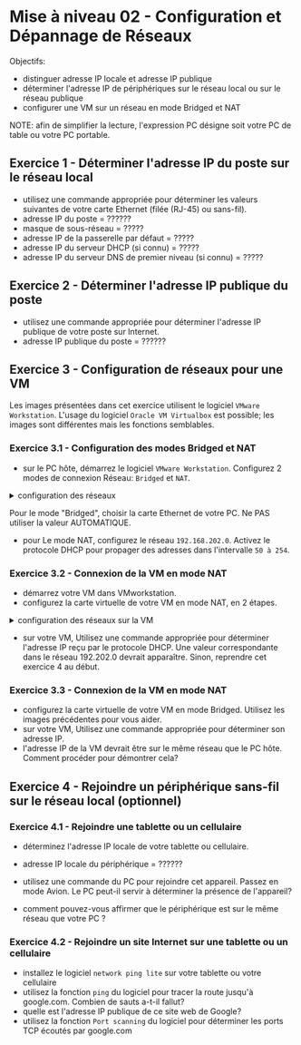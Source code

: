 # Mise à niveau 02 - Configuration et Dépannage de Réseaux 

Objectifs:

- distinguer adresse IP locale et adresse IP publique
- déterminer l'adresse IP de périphériques sur le réseau local ou sur le réseau publique
- configurer une VM sur un réseau en mode Bridged et NAT

 NOTE: afin de simplifier la lecture, l'expression PC désigne soit votre PC de table ou votre PC portable.

## Exercice 1 - Déterminer l'adresse IP du poste sur le réseau local

- utilisez une commande appropriée pour déterminer les valeurs suivantes de votre carte Ethernet (filée (RJ-45) ou sans-fil).
- adresse IP du poste = ??????
- masque de sous-réseau = ?????
- adresse IP de la passerelle par défaut = ?????
- adresse IP  du serveur DHCP (si connu) = ?????
- adresse IP  du serveur DNS de premier niveau (si connu) = ?????

## Exercice 2 - Déterminer l'adresse IP publique du poste

- utilisez une commande appropriée pour déterminer l'adresse IP publique de votre poste sur Internet. 
- adresse IP publique du poste = ??????

## Exercice 3 - Configuration de réseaux pour une VM

Les images présentées dans cet exercice utilisent le logiciel ```VMware Workstation```. L'usage du logiciel ```Oracle VM Virtualbox``` est possible; les images sont différentes mais les fonctions semblables.

### Exercice 3.1 - Configuration des modes Bridged et NAT

- sur le PC hôte, démarrez le logiciel  ```VMware Workstation```. Configurez 2 modes de connexion Réseau: ```Bridged``` et ```NAT```. 

<details>
    <summary>configuration des réseaux </summary>

![configuration Des réseaux](img/MenuOptionsEditVirtualNetworkEditor.png)

</details>

Pour le mode "Bridged", choisir la carte Ethernet de votre PC. Ne PAS utiliser la valeur AUTOMATIQUE. 

- pour Le mode NAT,  configurez le réseau ```192.168.202.0```. Activez le protocole DHCP pour propager des adresses dans l'intervalle ```50 à 254```.

### Exercice 3.2 - Connexion de la VM en mode NAT

- démarrez votre VM  dans VMworkstation.
- configurez la carte virtuelle de votre VM en mode NAT, en 2 étapes.

<details>
    <summary>configuration des réseaux sur la VM</summary>

![configuration NAT de la VM](img/VMSettingPartie1.png)

![configuration NAT de la VM](img/VMSettingPartie2.png)
</details>

- sur votre VM, Utilisez une commande appropriée pour déterminer l'adresse IP reçu par le protocole DHCP. Une valeur correspondante dans le réseau 192.202.0 devrait apparaître. Sinon, reprendre cet exercice 4 au début.

### Exercice 3.3 - Connexion de la VM en mode NAT

- configurez la carte virtuelle de votre VM en mode Bridged. Utilisez les images précédentes pour vous aider.
- sur votre VM, Utilisez une commande appropriée pour déterminer son adresse IP. 
- l'adresse IP de la VM devrait être sur le même réseau que le PC hôte. Comment procéder pour démontrer cela?

## Exercice 4 - Rejoindre un périphérique sans-fil sur le réseau local (optionnel)

### Exercice 4.1 - Rejoindre une tablette ou un cellulaire

- déterminez l'adresse IP locale de votre tablette ou cellulaire.
- adresse IP locale du périphérique = ??????
- utilisez une commande du PC pour rejoindre cet appareil. Passez en mode Avion. Le PC peut-il servir à déterminer la présence de l'appareil?

- comment pouvez-vous affirmer que le périphérique est sur le même réseau que votre PC ?

### Exercice 4.2 - Rejoindre un site Internet sur une tablette ou un cellulaire

- installez le logiciel ```network ping lite``` sur votre tablette ou votre cellulaire
- utilisez la fonction  ```ping``` du logiciel pour tracer la route jusqu'à google.com. Combien de sauts a-t-il fallut?
- quelle est l'adresse IP publique de ce site web de Google?
- utilisez la fonction  ```Port scanning``` du logiciel pour déterminer les ports TCP écoutés par google.com